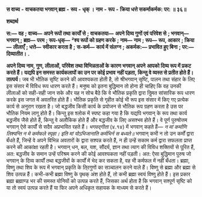  **स वाच्य** **-** **वाचकतया भगवान् ब्रह्म** **-** **रूप** **-** **धृक् ।** **नाम** **-** **रूप** **-** **क्रिया धत्ते सकर्माकर्मक: पर: ॥ ३६॥** 

**शब्दार्थ** 

**स:—** **वह** **; वाच्य—** **अपने रूपों तथा कार्यों से** **; वाचकतया—** **अपने दिव्य गुणों एवं परिवेश से** **; भगवान्—** **भगवान्** **; ब्रह्म—** **परम** **; रूप-धृक्—** **²श्य रूपों को ग्रहण करके** **; नाम—** **नाम** **; रूप—** **रूप, आकार** **; क्रिया—** **लीलाएँ** **; धत्ते—** **स्वीकार करता है** **;** **स-कर्म—** **कार्य में संलग्न** **; अकर्मक:—** **प्रभावित हुए बिना** **; पर:—** **दिव्यातीत।** **.** 

**अपने दिव्य नाम, गुण, लीलाओं, परिवेश तथा विभिन्नताओं के कारण भगवान् अपने** **आपको दिव्य रूप में प्रकट करते हैं। यद्यपि इन समस्त कार्यकलापों का उन पर कोई प्रभाव** **नहीं पड़ता, किन्तु वे व्यस्त से प्रतीत होते हैं।** **तात्पर्य :** जब भी भौतिक सृष्टि करने की आवश्यकता होती है, तो श्रीभगवान् सृष्टि, पालन तथा संहार के लिए इस संसार में विविध रूप धारण करते हैं। मनुष्य को इतना बुद्धिमान तो होना ही चाहिए कि वह उनकी लीलाओं को सही-सही जान सके और यह न सोच बैठे कि वे भौतिक प्रकृति द्वारा निॢमत सांसारिक रूप धारण करके इस जगत में अवतरित होते हैं। भौतिक प्रकृति से गृहीत कोई भी रूप इस संसार में किए गए प्रत्येक कार्य से अनुराग रखता है। जो बद्धजीव किसी कार्य के प्रयोजन से भौतिक रूप ग्रहण करता है उस पर भौतिक नियम लागू होते हैं। किन्तु इस श्लोक में स्पष्ट कहा गया है कि यद्यपि भगवान् के रूप तथा कार्य बद्धजीव जैसे होते हैं, किन्तु वे अलौकिक होते हैं और बद्धजीव के लिए असश्भव होते हैं। वे पूर्ण पुरुषोत्तम भगवान् ऐसे कार्यों से सदैव अप्रभावित रहते हैं। *भगवद्गीता* (४.१४) में भगवान् कहते हैं— *न मां कर्माणि लिश्पन्ति न मे कर्मफले स्पृहा।* *इति मां योऽभिजानाति कर्मभिर्न स बध्यते॥* भगवान् कभी न तो उन कर्मों द्वारा बँधते हैं, जिन्हें वे अपने विभिन्न अवतारों के द्वारा सश्पन्न करते हैं, न ही उन्हें सकाम कर्म द्वारा सफलता प्राप्त करने की आकांक्षा रहती है। भगवान् धन, बल, यश, सौंदर्य, ज्ञान तथा त्याग की विविध शक्तियों से पूरित हैं, अत: बद्धजीव के समान उन्हें परिश्रम करने की कोई आवश्यकता नहीं पड़ती। अत: ऐसा बुद्धिमान पुरुष जो भगवान् के दिव्य कार्यों तथा बद्धजीवों के कार्यों में भेद कर सकता है, वह भी कर्मफल में नहीं बँधता। ब्रह्मा, विष्णु तथा शिव के रूप में भगवान् प्रकृति के ति्रगुणों का सञ्चालन करने वाले हैं। विष्णु से ब्रह्मा और ब्रह्मा से शिव उत्पन्न हैं। कभी-कभी ब्रह्मा विष्णु के पृथक् अंश होते हैं, तो कभी ब्रह्मा स्वयं विष्णु होते हैं। इस प्रकार ब्रह्मा ब्रह्माण्ड भर की समस्त योनियों को उत्पन्न करते हैं, जिसका अर्थ होता है कि भगवान् सश्पूर्ण सृष्टि को या तो स्वयं उत्पन्न करते हैं या फिर अपने अधिकृत सहायक के माध्यम से करते हैं। 
